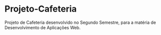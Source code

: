 # Projeto-Cafeteria
Projeto de Cafeteria desenvolvido no Segundo Semestre, para a matéria de Desenvolvimento de Aplicações Web.

